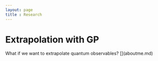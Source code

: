 ```yaml
---
layout: page
title : Research
---
```

# Extrapolation with GP
What if we want to extrapolate quantum observables?
[[](spin_extrapolation_prl.png)](aboutme.md)
